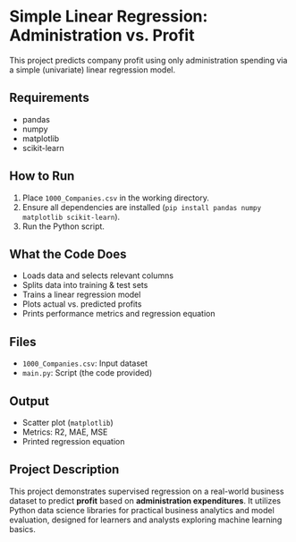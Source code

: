 # Simple Linear Regression: Administration vs. Profit

This project predicts company profit using only administration spending via a simple (univariate) linear regression model.

## Requirements

- pandas
- numpy
- matplotlib
- scikit-learn

## How to Run

1. Place `1000_Companies.csv` in the working directory.
2. Ensure all dependencies are installed (`pip install pandas numpy matplotlib scikit-learn`).
3. Run the Python script.

## What the Code Does

- Loads data and selects relevant columns
- Splits data into training & test sets
- Trains a linear regression model
- Plots actual vs. predicted profits
- Prints performance metrics and regression equation

## Files

- `1000_Companies.csv`: Input dataset
- `main.py`: Script (the code provided)

## Output

- Scatter plot (`matplotlib`)
- Metrics: R2, MAE, MSE
- Printed regression equation

## Project Description

This project demonstrates supervised regression on a real-world business dataset to predict **profit** based on **administration expenditures**. It utilizes Python data science libraries for practical business analytics and model evaluation, designed for learners and analysts exploring machine learning basics.
